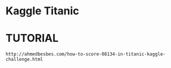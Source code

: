 # Kaggle Titanic


# TUTORIAL

	http://ahmedbesbes.com/how-to-score-08134-in-titanic-kaggle-challenge.html
